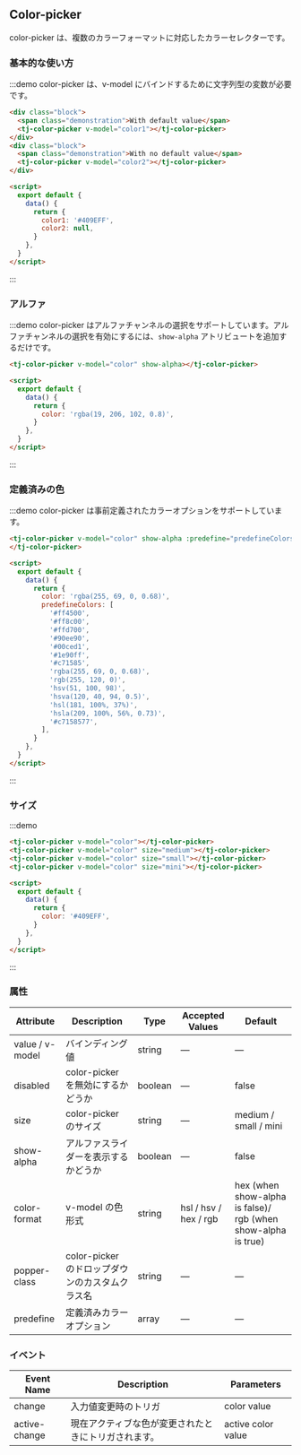 ## Color-picker

color-picker は、複数のカラーフォーマットに対応したカラーセレクターです。

### 基本的な使い方

:::demo color-picker は、v-model にバインドするために文字列型の変数が必要です。

```html
<div class="block">
  <span class="demonstration">With default value</span>
  <tj-color-picker v-model="color1"></tj-color-picker>
</div>
<div class="block">
  <span class="demonstration">With no default value</span>
  <tj-color-picker v-model="color2"></tj-color-picker>
</div>

<script>
  export default {
    data() {
      return {
        color1: '#409EFF',
        color2: null,
      }
    },
  }
</script>
```

:::

### アルファ

:::demo color-picker はアルファチャンネルの選択をサポートしています。アルファチャンネルの選択を有効にするには、`show-alpha` アトリビュートを追加するだけです。

```html
<tj-color-picker v-model="color" show-alpha></tj-color-picker>

<script>
  export default {
    data() {
      return {
        color: 'rgba(19, 206, 102, 0.8)',
      }
    },
  }
</script>
```

:::

### 定義済みの色

:::demo color-picker は事前定義されたカラーオプションをサポートしています。

```html
<tj-color-picker v-model="color" show-alpha :predefine="predefineColors">
</tj-color-picker>

<script>
  export default {
    data() {
      return {
        color: 'rgba(255, 69, 0, 0.68)',
        predefineColors: [
          '#ff4500',
          '#ff8c00',
          '#ffd700',
          '#90ee90',
          '#00ced1',
          '#1e90ff',
          '#c71585',
          'rgba(255, 69, 0, 0.68)',
          'rgb(255, 120, 0)',
          'hsv(51, 100, 98)',
          'hsva(120, 40, 94, 0.5)',
          'hsl(181, 100%, 37%)',
          'hsla(209, 100%, 56%, 0.73)',
          '#c7158577',
        ],
      }
    },
  }
</script>
```

:::

### サイズ

:::demo

```html
<tj-color-picker v-model="color"></tj-color-picker>
<tj-color-picker v-model="color" size="medium"></tj-color-picker>
<tj-color-picker v-model="color" size="small"></tj-color-picker>
<tj-color-picker v-model="color" size="mini"></tj-color-picker>

<script>
  export default {
    data() {
      return {
        color: '#409EFF',
      }
    },
  }
</script>
```

:::

### 属性

| Attribute       | Description                                     | Type    | Accepted Values       | Default                                                       |
| --------------- | ----------------------------------------------- | ------- | --------------------- | ------------------------------------------------------------- |
| value / v-model | バインディング値                                | string  | —                     | —                                                             |
| disabled        | color-picker を無効にするかどうか               | boolean | —                     | false                                                         |
| size            | color-picker のサイズ                           | string  | —                     | medium / small / mini                                         |
| show-alpha      | アルファスライダーを表示するかどうか            | boolean | —                     | false                                                         |
| color-format    | v-model の色形式                                | string  | hsl / hsv / hex / rgb | hex (when show-alpha is false)/ rgb (when show-alpha is true) |
| popper-class    | color-picker のドロップダウンのカスタムクラス名 | string  | —                     | —                                                             |
| predefine       | 定義済みカラーオプション                        | array   | —                     | —                                                             |

### イベント

| Event Name    | Description                                          | Parameters         |
| ------------- | ---------------------------------------------------- | ------------------ |
| change        | 入力値変更時のトリガ                                 | color value        |
| active-change | 現在アクティブな色が変更されたときにトリガされます。 | active color value |
